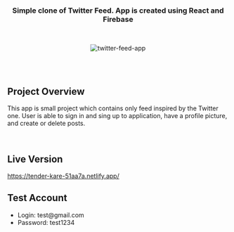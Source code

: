 <h3 align="center">
Simple clone of Twitter Feed. App is created using React and Firebase 
</h3>

<br>

<p align="center">
   <img src="https://iv.pl/images/96d715cdd3df19fe925ad3a9002a6fd1.png" alt="twitter-feed-app" border="0" />
</p>

<br>
<br>

## Project Overview 

This app is small project which contains only feed inspired by the Twitter one. User is able to sign in and sing up to application, have a profile picture, and create or delete posts. 

<br>

## Live Version

<a href="https://tender-kare-51aa7a.netlify.app/">https://tender-kare-51aa7a.netlify.app/</a>

## Test Account

<ul>
  <li>Login: test@gmail.com</li>
  <li>Password: test1234</li>
</ul>



